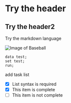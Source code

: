 # Try the header
## Try the header2
Try the markdown language

![Image of Baseball](http://img1.pixiaojiang.com/20190110-015.jpg)

```sas
data test;
set test;
run;
```

add task list
- [x] List syntax is required
- [x] This item is complete
- [ ] This item is not complete
